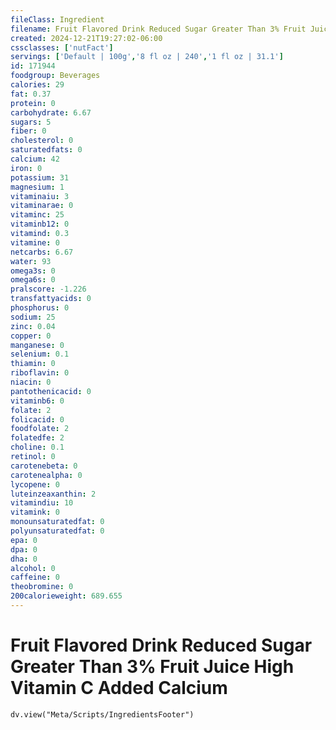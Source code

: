 ```yaml
---
fileClass: Ingredient
filename: Fruit Flavored Drink Reduced Sugar Greater Than 3% Fruit Juice High Vitamin C Added Calcium
created: 2024-12-21T19:27:02-06:00
cssclasses: ['nutFact']
servings: ['Default | 100g','8 fl oz | 240','1 fl oz | 31.1']
id: 171944
foodgroup: Beverages
calories: 29
fat: 0.37
protein: 0
carbohydrate: 6.67
sugars: 5
fiber: 0
cholesterol: 0
saturatedfats: 0
calcium: 42
iron: 0
potassium: 31
magnesium: 1
vitaminaiu: 3
vitaminarae: 0
vitaminc: 25
vitaminb12: 0
vitamind: 0.3
vitamine: 0
netcarbs: 6.67
water: 93
omega3s: 0
omega6s: 0
pralscore: -1.226
transfattyacids: 0
phosphorus: 0
sodium: 25
zinc: 0.04
copper: 0
manganese: 0
selenium: 0.1
thiamin: 0
riboflavin: 0
niacin: 0
pantothenicacid: 0
vitaminb6: 0
folate: 2
folicacid: 0
foodfolate: 2
folatedfe: 2
choline: 0.1
retinol: 0
carotenebeta: 0
carotenealpha: 0
lycopene: 0
luteinzeaxanthin: 2
vitamindiu: 10
vitamink: 0
monounsaturatedfat: 0
polyunsaturatedfat: 0
epa: 0
dpa: 0
dha: 0
alcohol: 0
caffeine: 0
theobromine: 0
200calorieweight: 689.655
---
```


# Fruit Flavored Drink Reduced Sugar Greater Than 3% Fruit Juice High Vitamin C Added Calcium

```dataviewjs
dv.view("Meta/Scripts/IngredientsFooter")
```